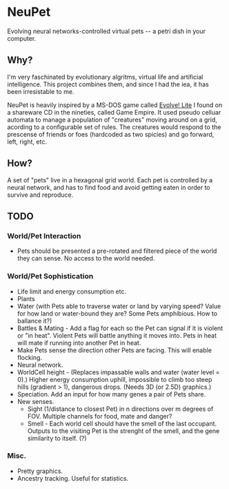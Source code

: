 NeuPet
======

Evolving neural networks-controlled virtual pets -- a petri dish in your computer.

Why?
----

I'm very faschinated by evolutionary algritms, virtual life and artificial intelligence. This project combines them, and since I had the iea, it has been irresistable to me.

NeuPet is heavily inspired by a MS-DOS game called [Evolve! Lite](http://www.youtube.com/watch?v=kPQBexmrvEQ) I found on a shareware CD in the nineties, called Game Empire. It used pseudo celluar automata to manage a population of "creatures" moving around on a grid, acording to a configurable set of rules. The creatures would respond to the prescense of friends or foes (hardcoded as two spicies) and go forward, left, right, etc.

How?
----

A set of "pets" live in a hexagonal grid world. Each pet is controlled by a neural network, and has to find food and avoid getting eaten in order to survive and reproduce.


TODO
----

### World/Pet Interaction

* Pets should be presented a pre-rotated and filtered piece of the world they can sense. No access to the world needed.

### World/Pet Sophistication

* Life limit and energy consumption etc.
* Plants
* Water (with Pets able to traverse water or land by varying speed? Value for how land or water-bound they are? Some Pets amphibious. How to ballance it?)
* Battles & Mating - Add a flag for each so the Pet can signal if it is violent or "in heat". Violent Pets will battle anything it moves into. Pets in heat will mate if running into another Pet in heat.
* Make Pets sense the direction other Pets are facing. This will enable flocking.
* Neural network.
* WorldCell height - (Replaces impassable walls and water (water level = 0).) Higher energy consumption uphill, impossible to climb too steep hills (gradient > 1), dangerous drops. (Needs 3D (or 2.5D) graphics.)
* Speciation. Add an input for how many genes a pair of Pets share.
* New senses.
	* Sight (1/distance to closest Pet) in n directions over m degrees of FOV. Multiple channels for food, mate and danger?
	* Smell - Each world cell should have the smell of the last occupant. Outputs to the visiting Pet is the strenght of the smell, and the gene similarity to itself. (?)

### Misc.

* Pretty graphics.
* Ancestry tracking. Useful for statistics.
